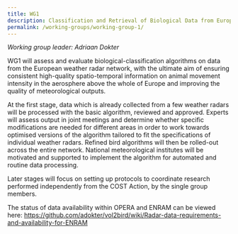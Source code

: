```yaml
---
title: WG1
description: Classification and Retrieval of Biological Data from European Weather Radars
permalink: /working-groups/working-group-1/
---
```


_Working group leader: Adriaan Dokter_

WG1 will assess and evaluate biological-classification algorithms on data from the European weather radar network, with the ultimate aim of ensuring consistent high-quality spatio-temporal information on animal movement intensity in the aerosphere above the whole of Europe and improving the quality of meteorological outputs.

At the first stage, data which is already collected from a few weather radars will be processed with the basic algorithm, reviewed and approved. Experts will assess output in joint meetings and determine whether specific modifications are needed for different areas in order to work towards optimised versions of the algorithm tailored to fit the specifications of individual weather radars. Refined bird algorithms will then be rolled-out across the entire network. National meteorological institutes will be motivated and supported to implement the algorithm for automated and routine data processing.

Later stages will focus on setting up protocols to coordinate research performed independently from the COST Action, by the single group members.

The status of data availability within OPERA and ENRAM can be viewed here: <https://github.com/adokter/vol2bird/wiki/Radar-data-requirements-and-availability-for-ENRAM>
